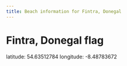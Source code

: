 ```yaml
---
title: Beach information for Fintra, Donegal
---
```

# Fintra, Donegal <span class="material-icons blue-flag">flag</span>

<div class="location-info">latitude: 54.63512784 longitude: -8.48783672</div>
<div id="met-eireann-warnings"></div>
<div></div>